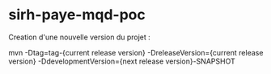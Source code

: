 # sirh-paye-mqd-poc

Creation d'une nouvelle version du projet :

mvn -Dtag=tag-{current release version} -DreleaseVersion={current release version} -DdevelopmentVersion={next release version}-SNAPSHOT